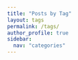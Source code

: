 ```yaml
---
title: "Posts by Tag"
layout: tags
permalink: /tags/
author_profile: true
sidebar:
  nav: "categories"
---
```

